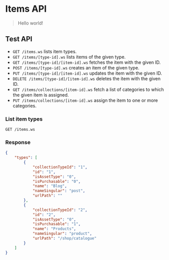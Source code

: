 # Items API

> Hello world!

## Test API

* `GET /items.ws` lists item types.
* `GET /items/[type-id].ws` lists items of the given type.
* `GET /items/[type-id]/[item-id].ws` fetches the item with the given ID.
* `POST /items/[type-id].ws` creates an item of the given type.
* `PUT /items/[type-id]/[item-id].ws` updates the item with the given ID.
* `DELETE /items/[type-id]/[item-id].ws` deletes the item with the given ID.
* `GET /items/collections/[item-id].ws` fetch a list of categories to which the given item is assigned.
* `PUT /items/collections/[item-id].ws` assign the item to one or more categories.

### List item types
```
GET /items.ws
```
### Response
```json
{
    "types": [
        {
            "collectionTypeId": "1", 
            "id": "1", 
            "isAssetType": "0", 
            "isPurchasable": "0", 
            "name": "Blog", 
            "nameSingular": "post", 
            "urlPath": ""
        },
        {
            "collectionTypeId": "2", 
            "id": "2", 
            "isAssetType": "0", 
            "isPurchasable": "1", 
            "name": "Products", 
            "nameSingular": "product", 
            "urlPath": "/shop/catalogue"
        }
    ]
}
```
